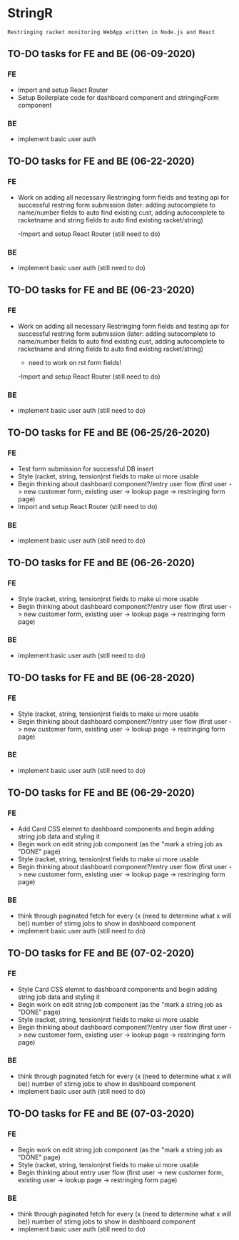 # StringR

    Restringing racket monitoring WebApp written in Node.js and React

## TO-DO tasks for FE and BE (06-09-2020)

### FE

- Import and setup React Router
- Setup Boilerplate code for dashboard component
  and stringingForm component

### BE

- implement basic user auth

## TO-DO tasks for FE and BE (06-22-2020)

### FE

- Work on adding all necessary Restringing form fields and testing api for
  successful restring form submission (later: adding autocomplete to name/number fields to auto find existing cust, adding autocomplete to racketname and string fields to auto find existing racket/string)

  -Import and setup React Router (still need to do)

### BE

- implement basic user auth (still need to do)

## TO-DO tasks for FE and BE (06-23-2020)

### FE

- Work on adding all necessary Restringing form fields and testing api for
  successful restring form submission (later: adding autocomplete to name/number fields to auto find existing cust, adding autocomplete to racketname and string fields to auto find existing racket/string)

  - need to work on rst form fields!

  -Import and setup React Router (still need to do)

### BE

- implement basic user auth (still need to do)

## TO-DO tasks for FE and BE (06-25/26-2020)

### FE

- Test form submission for successful DB insert
- Style (racket, string, tension)rst fields to make ui more usable
- Begin thinking about dashboard component?/entry user flow (first user -> new customer form, existing user -> lookup page -> restringing form page)
- Import and setup React Router (still need to do)

### BE

- implement basic user auth (still need to do)

## TO-DO tasks for FE and BE (06-26-2020)

### FE

- Style (racket, string, tension)rst fields to make ui more usable
- Begin thinking about dashboard component?/entry user flow (first user -> new customer form, existing user -> lookup page -> restringing form page)

### BE

- implement basic user auth (still need to do)

## TO-DO tasks for FE and BE (06-28-2020)

### FE

- Style (racket, string, tension)rst fields to make ui more usable
- Begin thinking about dashboard component?/entry user flow (first user -> new customer form, existing user -> lookup page -> restringing form page)

### BE

- implement basic user auth (still need to do)

## TO-DO tasks for FE and BE (06-29-2020)

### FE

- Add Card CSS elemnt to dashboard components and begin adding string job data and styling it
- Begin work on edit string job component (as the "mark a string job as "DONE" page)
- Style (racket, string, tension)rst fields to make ui more usable
- Begin thinking about dashboard component?/entry user flow (first user -> new customer form, existing user -> lookup page -> restringing form page)

### BE

- think through paginated fetch for every (x (need to determine what x will be)) number of stirng jobs to show in dashboard component
- implement basic user auth (still need to do)

## TO-DO tasks for FE and BE (07-02-2020)

### FE

- Style Card CSS elemnt to dashboard components and begin adding string job data and styling it
- Begin work on edit string job component (as the "mark a string job as "DONE" page)
- Style (racket, string, tension)rst fields to make ui more usable
- Begin thinking about dashboard component?/entry user flow (first user -> new customer form, existing user -> lookup page -> restringing form page)

### BE

- think through paginated fetch for every (x (need to determine what x will be)) number of stirng jobs to show in dashboard component
- implement basic user auth (still need to do)

## TO-DO tasks for FE and BE (07-03-2020)

### FE

- Begin work on edit string job component (as the "mark a string job as "DONE" page)
- Style (racket, string, tension)rst fields to make ui more usable
- Begin thinking about entry user flow (first user -> new customer form, existing user -> lookup page -> restringing form page)

### BE

- think through paginated fetch for every (x (need to determine what x will be)) number of stirng jobs to show in dashboard component
- implement basic user auth (still need to do)
